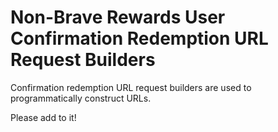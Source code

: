 # Non-Brave Rewards User Confirmation Redemption URL Request Builders

Confirmation redemption URL request builders are used to programmatically construct URLs.

Please add to it!
